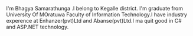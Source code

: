 I'm Bhagya Samarathunga .I belong to Kegalle district. I'm graduate from University Of MOratuwa Faculty of Information Technology.I have industry experence at Enhanzer(pvt)Ltd and Abanse(pvt)Ltd.I ma quit good in C# and ASP.NET technology.
